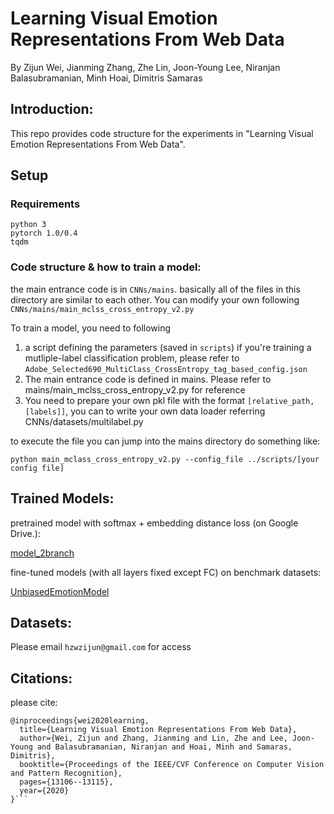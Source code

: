 # Learning Visual Emotion Representations From Web Data	


By Zijun Wei, Jianming Zhang, Zhe Lin, Joon-Young Lee, Niranjan Balasubramanian, Minh Hoai, Dimitris Samaras



## Introduction:

This repo provides code structure for the experiments in "Learning Visual Emotion Representations From Web Data".

## Setup

### Requirements

```text
python 3
pytorch 1.0/0.4
tqdm
```

### Code structure & how to train a model:

the main entrance code is in `CNNs/mains`. basically all of the files in this directory are similar to each other. You can modify your own following 
`CNNs/mains/main_mclss_cross_entropy_v2.py`

To train a model, you need to following

1. a script defining the parameters (saved in `scripts`) if you're training a mutliple-label classification problem, please refer to `Adobe_Selected690_MultiClass_CrossEntropy_tag_based_config.json`
2. The main entrance code is defined in mains. Please refer to mains/main_mclss_cross_entropy_v2.py for reference
3. You need to prepare your own pkl file with the format `[relative_path, [labels]]`, you can to write your own data loader referring CNNs/datasets/multilabel.py

to execute the file you can jump into the mains directory do something like:
```shell script
python main_mclass_cross_entropy_v2.py --config_file ../scripts/[your config file]
```

## Trained Models:

pretrained model with softmax + embedding distance loss (on Google Drive.):

[model_2branch](https://drive.google.com/file/d/1jjVOpard4dhSb9t_9TjPly1p3ijs2VqN/view?usp=sharing)


fine-tuned models (with all layers fixed except FC) on benchmark datasets:

[UnbiasedEmotionModel](https://drive.google.com/file/d/1gSLmDsL-k97jCecT39-TYGSUOAcKLXFZ/view?usp=sharing)



## Datasets:

Please email `hzwzijun@gmail.com` for access


## Citations:

please cite:
```text
@inproceedings{wei2020learning,
  title={Learning Visual Emotion Representations From Web Data},
  author={Wei, Zijun and Zhang, Jianming and Lin, Zhe and Lee, Joon-Young and Balasubramanian, Niranjan and Hoai, Minh and Samaras, Dimitris},
  booktitle={Proceedings of the IEEE/CVF Conference on Computer Vision and Pattern Recognition},
  pages={13106--13115},
  year={2020}
}```